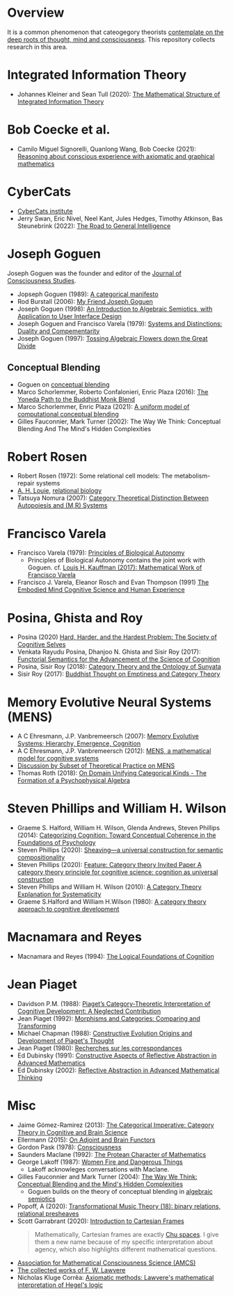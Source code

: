 # Overview

It is a common phenomenon that cateogegory theorists [contemplate on the deep roots of thought, mind and consciousness](https://twitter.com/_julesh_/status/1377543544815169539?s=20). This repository collects research in this area. 

# Integrated Information Theory
 * Johannes Kleiner and Sean Tull (2020): [The Mathematical Structure of Integrated Information Theory](https://arxiv.org/pdf/2002.07655v1.pdf)

# Bob Coecke et al.
  * Camilo Miguel Signorelli, Quanlong Wang, Bob Coecke (2021): [Reasoning about conscious experience with axiomatic and graphical mathematics](https://arxiv.org/pdf/2106.16061.pdf)

# CyberCats
* [CyberCats institute](https://cybercat.institute/)
*  Jerry Swan, Eric Nivel, Neel Kant, Jules Hedges, Timothy Atkinson, Bas Steunebrink (2022): [The Road to General Intelligence](https://link.springer.com/book/10.1007/978-3-031-08020-3)

# Joseph Goguen

Joseph Goguen was the founder and editor of the [Journal of Consciousness Studies](https://www.imprint.co.uk/product/jcs/).

* Jopseph Goguen (1989): [A categorical manifesto](https://www.cs.ox.ac.uk/files/3395/PRG72.pdf)
* Rod Burstall (2006): [My Friend Joseph Goguen](https://www.springerprofessional.de/my-friend-joseph-goguen/1211994)
* Joseph Goguen (1998): [An Introduction to Algebraic Semiotics, with Application to User Interface Design](https://cseweb.ucsd.edu/~goguen/pps/as.pdf)
* Joseph Goguen and Francisco Varela (1979): [Systems and Distinctions: Duality and Compementarity](https://cepa.info/paper.cgi?id=2060&action=add)
* Joseph Goguen (1997): [Tossing Algebraic Flowers down the Great Divide](https://cseweb.ucsd.edu/~goguen/pps/tcs97.pdf)

## Conceptual Blending
* Goguen on [conceptual blending](https://cseweb.ucsd.edu/~goguen/papers/blend.html)
* Marco Schorlemmer, Roberto Confalonieri, Enric Plaza (2016): [The Yoneda Path to the Buddhist Monk Blend](https://www.coinvent.uni-osnabrueck.de/fileadmin/publications/caos_workshop_yoneda.pdf)
* Marco Schorlemmer, Enric Plaza (2021): [A uniform model of computational conceptual blending](https://www.sciencedirect.com/science/article/abs/pii/S1389041720300759)
* Gilles Fauconnier, Mark Turner (2002): The Way We Think: Conceptual Blending And The Mind's Hidden Complexities 

# Robert Rosen
* Robert Rosen (1972): Some relational cell models: The metabolism-repair systems
* [A. H. Louie](https://ahlouie.com/), [relational biology](https://ahlouie.com/relational-biology/)
* Tatsuya Nomura (2007): [Category Theoretical Distinction Between Autopoiesis and (M,R) Systems](https://link.springer.com/chapter/10.1007/978-3-540-74913-4_47)

# Francisco Varela

* Francisco Varela (1979): [Principles of Biological Autonomy](https://books.google.de/books/about/Principles_of_Biological_Autonomy.html?id=kdyGQgAACAAJ&redir_esc=y) 
  *  Principles of Biological Autonomy contains the joint work with Goguen. cf. [Louis H. Kauffman (2017): Mathematical Work of Francisco Varela](https://constructivist.info/13/1/011.kauffman.pdf)
* Francisco J. Varela, Eleanor Rosch and Evan Thompson (1991) [The Embodied Mind Cognitive Science and Human Experience](https://mitpress.mit.edu/books/embodied-mind)

#  Posina, Ghista and Roy
* Posina (2020) [Hard, Harder, and the Hardest Problem: The Society of Cognitive Selves](https://pdfs.semanticscholar.org/03e0/361e5a8ab3fc604418fa5290eee12b8a3d7c.pdf)
* Venkata Rayudu Posina, Dhanjoo N. Ghista and Sisir Roy (2017): [Functorial Semantics for the Advancement of the Science of Cognition](https://philarchive.org/archive/POSFSF-2)
* Posina, Sisir Roy (2018): [Category Theory and the Ontology of Sunyata](https://www.researchgate.net/publication/328722790_Category_Theory_and_the_Ontology_of_Sunyata)
* Sisir Roy (2017): [Buddhist Thought on Emptiness and Category Theory](https://www.researchgate.net/publication/318460805_Buddhist_Thought_on_Emptiness_and_Category_Theory)
 
# Memory Evolutive Neural Systems (MENS)
* A C Ehresmann, J.P. Vanbremeersch (2007): [Memory Evolutive Systems; Hierarchy, Emergence, Cognition](https://www.amazon.com/Evolutive-Hierarchy-Emergence-Cognition-Multidisciplinarity/dp/0444522441)
* A C Ehresmann, J.P. Vanbremeersch (2012): [MENS, a mathematical model for cognitive systems](http://www.aslab.org/documents/journals/JMT/Vol0-No2/JMT_0_2-MEN-EHRESMANN.pdf)
* [Discussion by Subset of Theoretical Practice on MENS](https://www.youtube.com/watch?v=aXqpxRLX8cM)
* Thomas Roth (2018): [On Domain Unifying Categorical Kinds - The Formation of a Psychophysical Algebra](https://edoc.ub.uni-muenchen.de/23088/1/Roth_Thomas.pdf)

# Steven Phillips and William H. Wilson
* Graeme S. Halford, William H. Wilson, Glenda Andrews, Steven Phillips (2014): [Categorizing Cognition: Toward Conceptual Coherence in the Foundations of Psychology](https://direct.mit.edu/books/book/3692/Categorizing-CognitionToward-Conceptual-Coherence)
* Steven Phillips (2020): [Sheaving—a universal construction for semantic compositionality](https://www.researchgate.net/publication/337969547_Sheaving-a_universal_construction_for_semantic_compositionality)
* Steven Phillips (2020): [Feature: Category theory Invited Paper A category theory principle for cognitive science: cognition as universal construction](https://www.researchgate.net/publication/344912898_Feature_Category_theory_Invited_Paper_A_category_theory_principle_for_cognitive_science_cognition_as_universal_construction)
* Steven Phillips and William H. Wilson (2010): [A Category Theory Explanation for Systematicity](https://www.researchgate.net/publication/215991249_A_Category_Theory_Explanation_for_Systematicity)
* Graeme S.Halford and William H.Wilson (1980): [A category theory approach to cognitive development]()

# Macnamara and Reyes
* Macnamara and Reyes (1994): [The Logical Foundations of Cognition](https://www.semanticscholar.org/paper/The-Logical-Foundations-of-Cognition-Macnamara-Reyes/34f369becf919104a23748ca8763104867cec220)

# Jean Piaget
* Davidson P.M. (1988): [Piaget’s Category-Theoretic Interpretation of Cognitive Development: A Neglected Contribution](https://www.karger.com/Article/Abstract/275811)
* Jean Piaget (1992): [Morphisms and Categories: Comparing and Transforming](https://www.schweitzer-online.de/buch/Piaget/Morphisms-Categories/9780805803006/A3890648/)
* Michael Chapman (1988): [Constructive Evolution Origins and Development of Piaget's Thought](https://www.cambridge.org/de/academic/subjects/psychology/developmental-psychology/constructive-evolution-origins-and-development-piagets-thought?format=PB&isbn=9780521367127)
* Jean Piaget (1980): [Recherches sur les correspondances](https://ulysse.univ-lorraine.fr/discovery/fulldisplay?docid=alma991000099029705596&context=L&vid=33UDL_INST:UDL&lang=fr&adaptor=Local%20Search%20Engine&tab=Everything&query=sub,exact,Enseignement%20secondaire%20--%20France%20--%20Second%20cycle%20--%20Classe%20de%20seconde,AND&mode=advanced)
* Ed Dubinsky (1991): [Constructive Aspects of Reflective Abstraction in Advanced Mathematics](https://link.springer.com/chapter/10.1007/978-1-4612-3178-3_9)
* Ed Dubinsky (2002): [Reflective Abstraction in Advanced Mathematical Thinking](https://link.springer.com/chapter/10.1007/0-306-47203-1_7)

# Misc
* Jaime Gómez-Ramirez (2013): [The Categorical Imperative: Category Theory in Cognitive and Brain Science](https://link.springer.com/chapter/10.1007/978-94-007-7738-5_3)
* Ellermann (2015): [On Adjoint and Brain Functors](https://arxiv.org/pdf/1508.04036.pdf)
* Gordon Pask (1978): [Consciousness](https://www.tandfonline.com/doi/abs/10.1080/01969727908927608)
* Saunders Maclane (1992): [The Protean Character of Mathematics](https://www.degruyter.com/document/doi/10.1515/9783110870299.3/html)
* George Lakoff (1987): [Women Fire and Dangerous Things](https://georgelakoff.com/about/women-fire-and-dangerous-things/)
   * Lakoff acknowleges conversations with Maclane.
* Gilles Fauconnier and Mark Turner (2004): [The Way We Think:
Conceptual Blending and the Mind's Hidden Complexities](http://markturner.org/wwt.html) 
   * Goguen builds on the theory of conceptual blending in [algebraic semiotics](https://cseweb.ucsd.edu/~goguen/projs/semio.html#:~:text=Algebraic%20semiotics%20combines%20aspects%20of,metaphor%20generation%2C%20among%20other%20things.)
* Popoff, A (2020): [Transformational Music Theory (18): binary relations, relational presheaves](https://alpof.wordpress.com/2020/11/07/transformational-music-theory-18/)
* Scott Garrabrant (2020): [Introduction to Cartesian Frames](https://www.lesswrong.com/posts/BSpdshJWGAW6TuNzZ/introduction-to-cartesian-frames)
  > Mathematically, Cartesian frames are exactly [Chu spaces](https://ncatlab.org/nlab/show/Chu+construction). I give them a new name because of my specific interpretation about agency, which also highlights different mathematical questions.
* [Association for Mathematical Consciousness Science (AMCS)](https://amcs-community.org/)
* [The collected works of F. W. Lawvere](https://github.com/mattearnshaw/lawvere)
* Nicholas Kluge Corrêa: [Axiomatic methods: Lawvere's mathematical interpretation of Hegel's logic](https://philarchive.org/archive/CORMAA-3v1)
